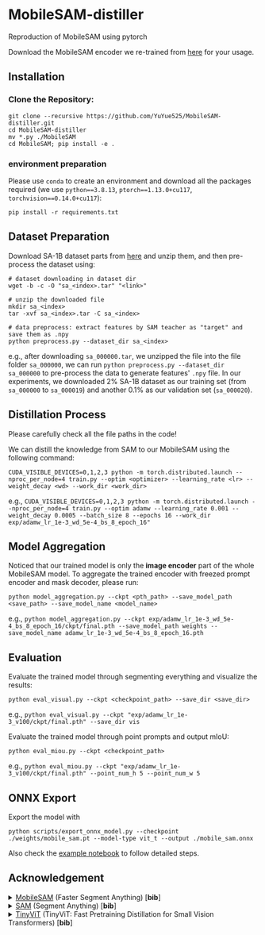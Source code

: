 # MobileSAM-distiller

Reproduction of MobileSAM using pytorch

Download the MobileSAM encoder we re-trained from [here](https://drive.google.com/drive/folders/1kzdY2GuJM3B8ssZWOBJhqWXx-QaEPT9e?usp=drive_link) for your usage.

## Installation

### Clone the Repository:

```
git clone --recursive https://github.com/YuYue525/MobileSAM-distiller.git
cd MobileSAM-distiller
mv *.py ./MobileSAM
cd MobileSAM; pip install -e .
```

### environment preparation

Please use ```conda``` to create an environment and download all the packages required (we use ```python==3.8.13```, ```ptorch==1.13.0+cu117```, ```torchvision==0.14.0+cu117```):

```
pip install -r requirements.txt 
```

## Dataset Preparation

Download SA-1B dataset parts from [here](https://segment-anything.com/dataset/index.html) and unzip them, and then pre-process the dataset using:

```
# dataset downloading in dataset dir
wget -b -c -O "sa_<index>.tar" "<link>"

# unzip the downloaded file
mkdir sa_<index>
tar -xvf sa_<index>.tar -C sa_<index>

# data preprocess: extract features by SAM teacher as "target" and save them as .npy
python preprocess.py --dataset_dir sa_<index>
```

e.g., after downloading ```sa_000000.tar```, we unzipped the file into the file folder ```sa_000000```, we can run ```python preprocess.py --dataset_dir sa_000000``` to pre-process the data to generate features' ```.npy``` file. In our experiments, we downloaded 2% SA-1B dataset as our training set (from ```sa_000000``` to ```sa_000019```) and another 0.1% as our validation set (```sa_000020```).


## Distillation Process

Please carefully check all the file paths in the code!

We can distill the knowledge from SAM to our MobileSAM using the following command:

```
CUDA_VISIBLE_DEVICES=0,1,2,3 python -m torch.distributed.launch --nproc_per_node=4 train.py --optim <optimizer> --learning_rate <lr> --weight_decay <wd> --work_dir <work_dir>
```

e.g., ```CUDA_VISIBLE_DEVICES=0,1,2,3 python -m torch.distributed.launch --nproc_per_node=4 train.py --optim adamw --learning_rate 0.001 --weight_decay 0.0005 --batch_size 8 --epochs 16 --work_dir exp/adamw_lr_1e-3_wd_5e-4_bs_8_epoch_16"```

## Model Aggregation

Noticed that our trained model is only the <b>image encoder</b> part of the whole MobileSAM model. To aggregate the trained encoder with freezed prompt encoder and mask decoder, please run:

```
python model_aggregation.py --ckpt <pth_path> --save_model_path <save_path> --save_model_name <model_name>
```
e.g., ```python model_aggregation.py --ckpt exp/adamw_lr_1e-3_wd_5e-4_bs_8_epoch_16/ckpt/final.pth --save_model_path weights --save_model_name adamw_lr_1e-3_wd_5e-4_bs_8_epoch_16.pth```

## Evaluation

Evaluate the trained model through segmenting everything and visualize the results:

```
python eval_visual.py --ckpt <checkpoint_path> --save_dir <save_dir>
```

e.g., ```python eval_visual.py --ckpt "exp/adamw_lr_1e-3_v100/ckpt/final.pth" --save_dir vis```

Evaluate the trained model through point prompts and output mIoU:

```
python eval_miou.py --ckpt <checkpoint_path>
```

e.g., ```python eval_miou.py --ckpt "exp/adamw_lr_1e-3_v100/ckpt/final.pth" --point_num_h 5 --point_num_w 5```


## ONNX Export

Export the model with

```
python scripts/export_onnx_model.py --checkpoint ./weights/mobile_sam.pt --model-type vit_t --output ./mobile_sam.onnx
```

Also check the [example notebook](https://github.com/ChaoningZhang/MobileSAM/blob/master/notebooks/onnx_model_example.ipynb) to follow detailed steps.


## Acknowledgement

<details>
<summary>
<a href="https://github.com/ChaoningZhang/MobileSAM">MobileSAM</a> (Faster Segment Anything) [<b>bib</b>]
</summary>

```bibtex
@article{mobile_sam,
  title={Faster Segment Anything: Towards Lightweight SAM for Mobile Applications},
  author={Zhang, Chaoning and Han, Dongshen and Qiao, Yu and Kim, Jung Uk and Bae, Sung-Ho and Lee, Seungkyu and Hong, Choong Seon},
  journal={arXiv preprint arXiv:2306.14289},
  year={2023}
}
```
</details>

<details>
<summary>
<a href="https://github.com/facebookresearch/segment-anything">SAM</a> (Segment Anything) [<b>bib</b>]
</summary>

```bibtex
@article{kirillov2023segany,
  title={Segment Anything}, 
  author={Kirillov, Alexander and Mintun, Eric and Ravi, Nikhila and Mao, Hanzi and Rolland, Chloe and Gustafson, Laura and Xiao, Tete and Whitehead, Spencer and Berg, Alexander C. and Lo, Wan-Yen and Doll{\'a}r, Piotr and Girshick, Ross},
  journal={arXiv:2304.02643},
  year={2023}
}
```
</details>

<details>
<summary>
<a href="https://github.com/microsoft/Cream/tree/main/TinyViT">TinyViT</a> (TinyViT: Fast Pretraining Distillation for Small Vision Transformers) [<b>bib</b>]
</summary>

```bibtex
@InProceedings{tiny_vit,
  title={TinyViT: Fast Pretraining Distillation for Small Vision Transformers},
  author={Wu, Kan and Zhang, Jinnian and Peng, Houwen and Liu, Mengchen and Xiao, Bin and Fu, Jianlong and Yuan, Lu},
  booktitle={European conference on computer vision (ECCV)},
  year={2022}
```
</details>
